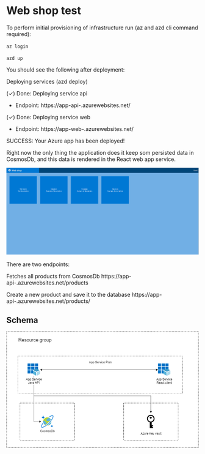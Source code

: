 # Web shop test

To perform initial provisioning of infrastructure run (az and azd cli command required):


`az login`

`azd up`

You should see the following after deployment:

Deploying services (azd deploy)

(✓) Done: Deploying service api
- Endpoint: https://app-api-<ident>.azurewebsites.net/

(✓) Done: Deploying service web
- Endpoint: https://app-web-<ident>.azurewebsites.net/

SUCCESS: Your Azure app has been deployed!

Right now the only thing the application does it keep som persisted data in CosmosDb, and this data is rendered in the
React web app service.

![img.png](img.png)

There are two endpoints:

Fetches all products from CosmosDb
https://app-api-<ident>.azurewebsites.net/products

Create a new product and save it to the database
https://app-api-<ident>.azurewebsites.net/products/<product id>

## Schema

![img_1.png](img_1.png)
